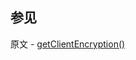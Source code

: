 ## 参见

原文 - [getClientEncryption()]( https://docs.mongodb.com/manual/reference/method/getClientEncryption/ )

